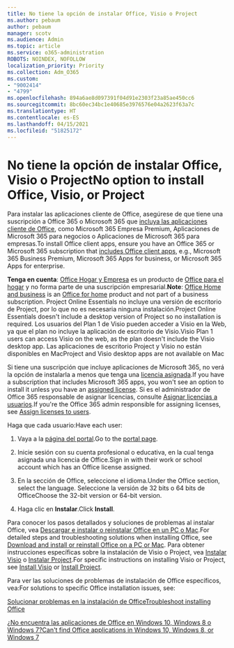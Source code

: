 ```yaml
---
title: No tiene la opción de instalar Office, Visio o Project
ms.author: pebaum
author: pebaum
manager: scotv
ms.audience: Admin
ms.topic: article
ms.service: o365-administration
ROBOTS: NOINDEX, NOFOLLOW
localization_priority: Priority
ms.collection: Adm_O365
ms.custom:
- "9002414"
- "4799"
ms.openlocfilehash: 894a6ae8d097391f04d91e2303f23a85ae450cc6
ms.sourcegitcommit: 8bc60ec34bc1e40685e3976576e04a2623f63a7c
ms.translationtype: HT
ms.contentlocale: es-ES
ms.lasthandoff: 04/15/2021
ms.locfileid: "51825172"
---
```

# <a name="no-option-to-install-office-visio-or-project"></a><span data-ttu-id="b1c36-102">No tiene la opción de instalar Office, Visio o Project</span><span class="sxs-lookup"><span data-stu-id="b1c36-102">No option to install Office, Visio, or Project</span></span>

<span data-ttu-id="b1c36-103">Para instalar las aplicaciones cliente de Office, asegúrese de que tiene una suscripción a Office 365 o Microsoft 365 que [incluya las aplicaciones cliente de Office](https://support.office.com/article/office-for-home-and-office-for-business-plans-28cbc8cf-1332-4f04-9123-9b660abb629e), como Microsoft 365 Empresa Premium, Aplicaciones de Microsoft 365 para negocios o Aplicaciones de Microsoft 365 para empresas.</span><span class="sxs-lookup"><span data-stu-id="b1c36-103">To install Office client apps, ensure you have an Office 365 or Microsoft 365 subscription that [includes Office client apps](https://support.office.com/article/office-for-home-and-office-for-business-plans-28cbc8cf-1332-4f04-9123-9b660abb629e), e.g., Microsoft 365 Business Premium, Microsoft 365 Apps for business, or Microsoft 365 Apps for enterprise.</span></span>

<span data-ttu-id="b1c36-104">**Tenga en cuenta**: [Office Hogar y Empresa](https://support.microsoft.com/office/office-for-home-and-office-for-business-plans-28cbc8cf-1332-4f04-9123-9b660abb629e) es un producto de [Office para el hogar](https://support.office.com/article/28cbc8cf-1332-4f04-9123-9b660abb629e?wt.mc_id=Alchemy_ClientDIA) y no forma parte de una suscripción empresarial.</span><span class="sxs-lookup"><span data-stu-id="b1c36-104">**Note**: [Office Home and business](https://support.microsoft.com/office/office-for-home-and-office-for-business-plans-28cbc8cf-1332-4f04-9123-9b660abb629e) is an [Office for home](https://support.office.com/article/28cbc8cf-1332-4f04-9123-9b660abb629e?wt.mc_id=Alchemy_ClientDIA) product and not part of a business subscription.</span></span> <span data-ttu-id="b1c36-105">Project Online Essentials no incluye una versión de escritorio de Project, por lo que no es necesaria ninguna instalación.</span><span class="sxs-lookup"><span data-stu-id="b1c36-105">Project Online Essentials doesn't include a desktop version of Project so no installation is required.</span></span> <span data-ttu-id="b1c36-106">Los usuarios del Plan 1 de Visio pueden acceder a Visio en la Web, ya que el plan no incluye la aplicación de escritorio de Visio.</span><span class="sxs-lookup"><span data-stu-id="b1c36-106">Visio Plan 1 users can access Visio on the web, as the plan doesn't include the Visio desktop app.</span></span> <span data-ttu-id="b1c36-107">Las aplicaciones de escritorio Project y Visio no están disponibles en Mac</span><span class="sxs-lookup"><span data-stu-id="b1c36-107">Project and Visio desktop apps are not available on Mac</span></span>

<span data-ttu-id="b1c36-108">Si tiene una suscripción que incluye aplicaciones de Microsoft 365, no verá la opción de instalarla a menos que tenga una [licencia asignada](https://support.office.com/article/what-office-365-business-product-or-license-do-i-have-f8ab5e25-bf3f-4a47-b264-174b1ee925fd?wt.mc_id=scl_installoffice_home).</span><span class="sxs-lookup"><span data-stu-id="b1c36-108">If you have a subscription that includes Microsoft 365 apps, you won't see an option to install it unless you have an [assigned license](https://support.office.com/article/what-office-365-business-product-or-license-do-i-have-f8ab5e25-bf3f-4a47-b264-174b1ee925fd?wt.mc_id=scl_installoffice_home).</span></span> <span data-ttu-id="b1c36-109">Si es el administrador de Office 365 responsable de asignar licencias, consulte [Asignar licencias a usuarios](https://support.office.com/article/assign-licenses-to-users-in-office-365-for-business-997596b5-4173-4627-b915-36abac6786dc?wt.mc_id=scl_installoffice_home).</span><span class="sxs-lookup"><span data-stu-id="b1c36-109">If you're the Office 365 admin responsible for assigning licenses, see [Assign licenses to users](https://support.office.com/article/assign-licenses-to-users-in-office-365-for-business-997596b5-4173-4627-b915-36abac6786dc?wt.mc_id=scl_installoffice_home).</span></span>


<span data-ttu-id="b1c36-110">Haga que cada usuario:</span><span class="sxs-lookup"><span data-stu-id="b1c36-110">Have each user:</span></span>

1. <span data-ttu-id="b1c36-111">Vaya a la [página del portal](https://portal.office.com/OLS/MySoftware.aspx).</span><span class="sxs-lookup"><span data-stu-id="b1c36-111">Go to the [portal page](https://portal.office.com/OLS/MySoftware.aspx).</span></span>

2. <span data-ttu-id="b1c36-112">Inicie sesión con su cuenta profesional o educativa, en la cual tenga asignada una licencia de Office.</span><span class="sxs-lookup"><span data-stu-id="b1c36-112">Sign in with their work or school account which has an Office license assigned.</span></span>

3. <span data-ttu-id="b1c36-113">En la sección de Office, seleccione el idioma.</span><span class="sxs-lookup"><span data-stu-id="b1c36-113">Under the Office section, select the language.</span></span> <span data-ttu-id="b1c36-114">Seleccione la versión de 32 bits o 64 bits de Office</span><span class="sxs-lookup"><span data-stu-id="b1c36-114">Choose the 32-bit version or 64-bit version.</span></span>

4. <span data-ttu-id="b1c36-115">Haga clic en **Instalar**.</span><span class="sxs-lookup"><span data-stu-id="b1c36-115">Click **Install**.</span></span>

<span data-ttu-id="b1c36-116">Para conocer los pasos detallados y soluciones de problemas al instalar Office, vea [Descargar e instalar o reinstalar Office en un PC o Mac](https://support.office.com/article/4414eaaf-0478-48be-9c42-23adc4716658?wt.mc_id=Alchemy_ClientDIA).</span><span class="sxs-lookup"><span data-stu-id="b1c36-116">For detailed steps and troubleshooting solutions when installing Office, see [Download and install or reinstall Office on a PC or Mac](https://support.office.com/article/4414eaaf-0478-48be-9c42-23adc4716658?wt.mc_id=Alchemy_ClientDIA).</span></span> <span data-ttu-id="b1c36-117">Para obtener instrucciones específicas sobre la instalación de Visio o Project, vea [Instalar Visio](https://support.office.com/article/f98f21e3-aa02-4827-9167-ddab5b025710) o [Instalar Project](https://support.office.com/article/7059249b-d9fe-4d61-ab96-5c5bf435f281).</span><span class="sxs-lookup"><span data-stu-id="b1c36-117">For specific instructions on installing Visio or Project, see [Install Visio](https://support.office.com/article/f98f21e3-aa02-4827-9167-ddab5b025710) or [Install Project](https://support.office.com/article/7059249b-d9fe-4d61-ab96-5c5bf435f281).</span></span>

<span data-ttu-id="b1c36-118">Para ver las soluciones de problemas de instalación de Office específicos, vea:</span><span class="sxs-lookup"><span data-stu-id="b1c36-118">For solutions to specific Office installation issues, see:</span></span>

[<span data-ttu-id="b1c36-119">Solucionar problemas en la instalación de Office</span><span class="sxs-lookup"><span data-stu-id="b1c36-119">Troubleshoot installing Office</span></span>](https://support.office.com/article/35ff2def-e0b2-4dac-9784-4cf212c1f6c2#BKMK_ErrorMessages)

[<span data-ttu-id="b1c36-120">¿No encuentra las aplicaciones de Office en Windows 10, Windows 8 o Windows 7?</span><span class="sxs-lookup"><span data-stu-id="b1c36-120">Can't find Office applications in Windows 10, Windows 8, or Windows 7</span></span>](https://support.office.com/article/can-t-find-office-applications-in-windows-10-windows-8-or-windows-7-907ce545-6ae8-459b-8d9d-de6764a635d6)
